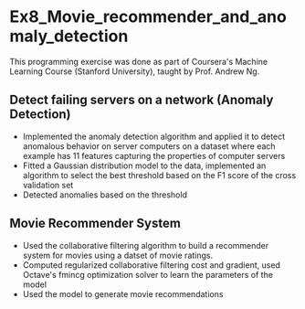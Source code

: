 # Ex8_Movie_recommender_and_anomaly_detection

This programming exercise was done as part of Coursera's Machine Learning Course (Stanford University), taught by Prof. Andrew Ng.

## Detect failing servers on a network (Anomaly Detection)

* Implemented the anomaly detection algorithm and applied it to detect anomalous behavior on server computers on a dataset where each example has 11 features capturing the properties of computer servers
* Fitted a Gaussian distribution model to the data, implemented an algorithm to select the best threshold based on the F1 score of the cross validation set 
* Detected anomalies based on the threshold 

## Movie Recommender System

* Used the collaborative filtering algorithm  to build a recommender system for movies using a datset of movie ratings.
* Computed regularized collaborative filtering cost and gradient, used Octave's fmincg optimization solver to learn the parameters of the model
* Used the model to generate movie recommendations 

